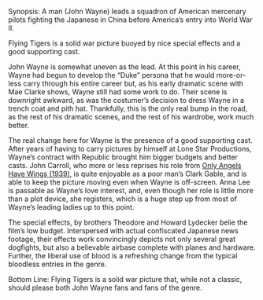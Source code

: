 Synopsis: A man (John Wayne) leads a squadron of American mercenary pilots fighting the Japanese in China before America’s entry into World War II.

Flying Tigers is a solid war picture buoyed by nice special effects and a good supporting cast.

John Wayne is somewhat uneven as the lead.  At this point in his career, Wayne had begun to develop the “Duke” persona that he would more-or-less carry through his entire career but, as his early dramatic scene with Mae Clarke shows, Wayne still had some work to do.  Their scene is downright awkward, as was the costumer’s decision to dress Wayne in a trench coat and pith hat.  Thankfully, this is the only real bump in the road, as the rest of his dramatic scenes, and the rest of his wardrobe, work much better. 

The real change here for Wayne is the presence of a good supporting cast.  After years of having to carry pictures by himself at Lone Star Productions, Wayne’s contract with Republic brought him bigger budgets and better casts.  John Carroll, who more or less reprises his role from <a href="/browse/reviews/only-angels-have-wings-1939/">Only Angels Have Wings (1939)</a>, is quite enjoyable as a poor man’s Clark Gable, and is able to keep the picture moving even when Wayne is off-screen.  Anna Lee is passable as Wayne’s love interest, and, even though her role is little more than a plot device, she registers, which is a huge step up from most of Wayne’s leading ladies up to this point.

The special effects, by brothers Theodore and Howard Lydecker belie the film’s low budget.  Interspersed with actual confiscated Japanese news footage, their effects work convincingly depicts not only several great dogfights, but also a believable airbase complete with planes and hardware.  Further, the liberal use of blood is a refreshing change from the typical bloodless entries in the genre.

Bottom Line: Flying Tigers is a solid war picture that, while not a classic, should please both John Wayne fans and fans of the genre.